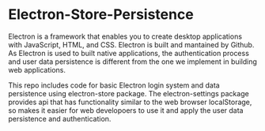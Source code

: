 # Electron-Store-Persistence

Electron is a framework that enables you to create desktop applications with JavaScript, HTML, and CSS. Electron is built and mantained by Github. As Electron is used to built native applications, the authentication process and user data persistence is different from the one we implement in building web applications.

This repo includes code for basic Electron login system and data persistence using electron-store package. The electron-settings package provides api that has functionality similar to the web browser localStorage, so makes it easier for web developoers to use it and apply the user data persistence and authentication.
